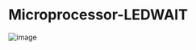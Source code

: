 # Microprocessor-LEDWAIT

![image](https://user-images.githubusercontent.com/21992001/187097057-a6593f5b-66ca-44a0-9de0-f92e5b6cba56.png)
